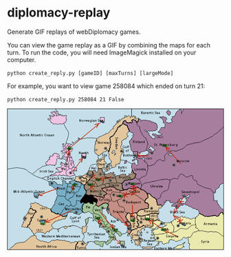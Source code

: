 # diplomacy-replay
Generate GIF replays of webDiplomacy games.

You can view the game replay as a GIF by combining the maps for each turn. To run the code, you will need ImageMagick installed on your computer.

```
python create_reply.py [gameID] [maxTurns] [largeMode]
```

For example, you want to view game 258084 which ended on turn 21:

```
python create_reply.py 258084 21 False
```

![Example](https://github.com/samuelyuan/diplomacy-replay/raw/master/examples/game258084.gif)
